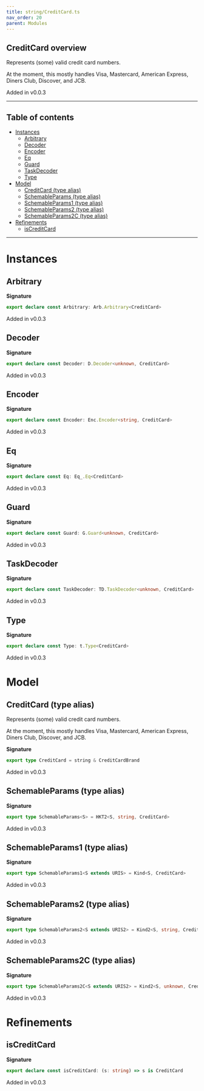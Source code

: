 ```yaml
---
title: string/CreditCard.ts
nav_order: 20
parent: Modules
---
```


## CreditCard overview

Represents (some) valid credit card numbers.

At the moment, this mostly handles Visa, Mastercard, American Express, Diners Club,
Discover, and JCB.

Added in v0.0.3

---

<h2 class="text-delta">Table of contents</h2>

- [Instances](#instances)
  - [Arbitrary](#arbitrary)
  - [Decoder](#decoder)
  - [Encoder](#encoder)
  - [Eq](#eq)
  - [Guard](#guard)
  - [TaskDecoder](#taskdecoder)
  - [Type](#type)
- [Model](#model)
  - [CreditCard (type alias)](#creditcard-type-alias)
  - [SchemableParams (type alias)](#schemableparams-type-alias)
  - [SchemableParams1 (type alias)](#schemableparams1-type-alias)
  - [SchemableParams2 (type alias)](#schemableparams2-type-alias)
  - [SchemableParams2C (type alias)](#schemableparams2c-type-alias)
- [Refinements](#refinements)
  - [isCreditCard](#iscreditcard)

---

# Instances

## Arbitrary

**Signature**

```ts
export declare const Arbitrary: Arb.Arbitrary<CreditCard>
```

Added in v0.0.3

## Decoder

**Signature**

```ts
export declare const Decoder: D.Decoder<unknown, CreditCard>
```

Added in v0.0.3

## Encoder

**Signature**

```ts
export declare const Encoder: Enc.Encoder<string, CreditCard>
```

Added in v0.0.3

## Eq

**Signature**

```ts
export declare const Eq: Eq_.Eq<CreditCard>
```

Added in v0.0.3

## Guard

**Signature**

```ts
export declare const Guard: G.Guard<unknown, CreditCard>
```

Added in v0.0.3

## TaskDecoder

**Signature**

```ts
export declare const TaskDecoder: TD.TaskDecoder<unknown, CreditCard>
```

Added in v0.0.3

## Type

**Signature**

```ts
export declare const Type: t.Type<CreditCard>
```

Added in v0.0.3

# Model

## CreditCard (type alias)

Represents (some) valid credit card numbers.

At the moment, this mostly handles Visa, Mastercard, American Express, Diners Club,
Discover, and JCB.

**Signature**

```ts
export type CreditCard = string & CreditCardBrand
```

Added in v0.0.3

## SchemableParams (type alias)

**Signature**

```ts
export type SchemableParams<S> = HKT2<S, string, CreditCard>
```

Added in v0.0.3

## SchemableParams1 (type alias)

**Signature**

```ts
export type SchemableParams1<S extends URIS> = Kind<S, CreditCard>
```

Added in v0.0.3

## SchemableParams2 (type alias)

**Signature**

```ts
export type SchemableParams2<S extends URIS2> = Kind2<S, string, CreditCard>
```

Added in v0.0.3

## SchemableParams2C (type alias)

**Signature**

```ts
export type SchemableParams2C<S extends URIS2> = Kind2<S, unknown, CreditCard>
```

Added in v0.0.3

# Refinements

## isCreditCard

**Signature**

```ts
export declare const isCreditCard: (s: string) => s is CreditCard
```

Added in v0.0.3

